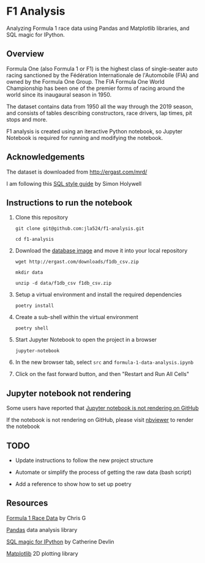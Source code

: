 # F1 Analysis
Analyzing Formula 1 race data using Pandas and Matplotlib libraries, and SQL
magic for IPython.


## Overview
Formula One (also Formula 1 or F1) is the highest class of single-seater auto
racing sanctioned by the Fédération Internationale de l'Automobile (FIA) and
owned by the Formula One Group. The FIA Formula One World Championship has been
one of the premier forms of racing around the world since its inaugaural season
in 1950.

The dataset contains data from 1950 all the way through the 2019 season, and
consists of tables describing constructors, race drivers, lap times, pit stops
and more.

F1 analysis is created using an iteractive Python notebook, so Jupyter Notebook
is required for running and modifying the notebook.


## Acknowledgements

The dataset is downloaded from http://ergast.com/mrd/

I am following this [SQL style guide][1] by Simon Holywell
 


## Instructions to run the notebook
1.  Clone this repository

    `git clone git@github.com:jla524/f1-analysis.git`
    
    `cd f1-analysis`

2.  Download the [database image][2] and move it into your local repository

    `wget http://ergast.com/downloads/f1db_csv.zip`

    `mkdir data`

    `unzip -d data/f1db_csv f1db_csv.zip`

3.  Setup a virtual environment and install the required dependencies 

    `poetry install`

4.  Create a sub-shell within the virtual environment

    `poetry shell`
    
5.  Start Jupyter Notebook to open the project in a browser

    `jupyter-notebook`

6.  In the new browser tab, select `src` and `formula-1-data-analysis.ipynb`

7.  Click on the fast forward button, and then "Restart and Run All Cells"


## Jupyter notebook not rendering

Some users have reported that [Jupyter notebook is not rendering on GitHub][3]

If the notebook is not rendering on GitHub, please visit [nbviewer][4] to
render the notebook


## TODO

- Update instructions to follow the new project structure

- Automate or simplify the process of getting the raw data (bash script)

- Add a reference to show how to set up poetry



## Resources 

[Formula 1 Race Data][5] by Chris G

[Pandas][6] data analysis library

[SQL magic for IPython][7] by Catherine Devlin

[Matplotlib][8] 2D plotting library



[1]: https://www.sqlstyle.guide
[2]: http://ergast.com/mrd/db/
[3]: https://github.com/jupyter/notebook/issues/3035
[4]: https://nbviewer.jupyter.org/github/jla524/f1-analysis/blob/master/formula-1-data-analysis.ipynb
[5]: https://www.kaggle.com/cjgdev/formula-1-race-data-19502017
[6]: https://pandas.pydata.org
[7]: https://github.com/catherinedevlin/ipython-sql/blob/master/README.rst
[8]: https://matplotlib.org
